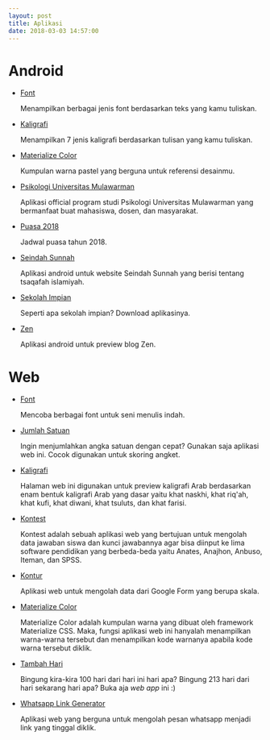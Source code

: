 ```yaml
---
layout: post
title: Aplikasi
date: 2018-03-03 14:57:00
---
```


# Android

- [Font](https://play.google.com/store/apps/details?id=com.mzaini30.font)

	Menampilkan berbagai jenis font berdasarkan teks yang kamu tuliskan.

- [Kaligrafi](https://play.google.com/store/apps/details?id=com.mzaini30.kaligrafi)

	Menampilkan 7 jenis kaligrafi berdasarkan tulisan yang kamu tuliskan.

- [Materialize Color](https://play.google.com/store/apps/details?id=com.mzaini30.materializecolor)

	Kumpulan warna pastel yang berguna untuk referensi desainmu.

- [Psikologi Universitas Mulawarman](https://play.google.com/store/apps/details?id=com.mzaini30.psikologiuniversitasmulawarman)

	Aplikasi official program studi Psikologi Universitas Mulawarman yang bermanfaat buat mahasiswa, dosen, dan masyarakat.

- [Puasa 2018](https://play.google.com/store/apps/details?id=com.mzaini30.puasa2018)

	Jadwal puasa tahun 2018.

- [Seindah Sunnah](https://play.google.com/store/apps/details?id=com.mzaini30.seindahsunnah)

	Aplikasi android untuk website Seindah Sunnah yang berisi tentang tsaqafah islamiyah.

- [Sekolah Impian](https://play.google.com/store/apps/details?id=com.mzaini30.sekolahimpian)

	Seperti apa sekolah impian? Download aplikasinya.

- [Zen](https://play.google.com/store/apps/details?id=com.mzaini30.zen)

	Aplikasi android untuk preview blog Zen.

# Web

- [Font](/font)

	Mencoba berbagai font untuk seni menulis indah.

- [Jumlah Satuan](/jumlah-satuan)

	Ingin menjumlahkan angka satuan dengan cepat? Gunakan saja aplikasi web ini. Cocok digunakan untuk skoring angket.

- [Kaligrafi](/kaligrafi)

	Halaman web ini digunakan untuk preview kaligrafi Arab berdasarkan enam bentuk kaligrafi Arab yang dasar yaitu khat naskhi, khat riq'ah, khat kufi, khat diwani, khat tsuluts, dan khat farisi.

- [Kontest](/kontest)

	Kontest adalah sebuah aplikasi web yang bertujuan untuk mengolah data jawaban siswa dan kunci jawabannya agar bisa diinput ke lima software pendidikan yang berbeda-beda yaitu Anates, Anajhon, Anbuso, Iteman, dan SPSS.

- [Kontur](/kontur)

	Aplikasi web untuk mengolah data dari Google Form yang berupa skala.

- [Materialize Color](/color30)

	Materialize Color adalah kumpulan warna yang dibuat oleh framework Materialize CSS. Maka, fungsi aplikasi web ini hanyalah menampilkan warna-warna tersebut dan menampilkan kode warnanya apabila kode warna tersebut diklik.

- [Tambah Hari](/tambah-hari)

	Bingung kira-kira 100 hari dari hari ini hari apa? Bingung 213 hari dari hari sekarang hari apa? Buka aja _web app_ ini :)

- [Whatsapp Link Generator](/wa)

	Aplikasi web yang berguna untuk mengolah pesan whatsapp menjadi link yang tinggal diklik.